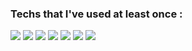 ### Techs that I've used at least once :

<img src="https://img.shields.io/badge/Python-3766AB?style=flat-square&logo=Python&logoColor=white"/></a>
<img src="https://img.shields.io/badge/C++-00599C?style=flat-square&logo=C%2B%2B&logoColor=white"/></a>
<img src="https://img.shields.io/badge/C-A8B9CC?style=flat-square&logo=C&logoColor=white"/></a>
<img src="https://img.shields.io/badge/Racket-9F1D20?style=flat-square&logo=Racket&logoColor=white"/></a>
<img src="https://img.shields.io/badge/R-276DC3?style=flat-square&logo=R&logoColor=white"/></a>
<img src="https://img.shields.io/badge/MySQL-fecc00?style=flat-square&logo=MySQL&logoColor=black"/></a>
<img src="https://img.shields.io/badge/AWS-232F3E?style=flat-square&logo=AmazonAWS&logoColor=white"/></a>


<!--

**yunashub/yunashub** is a ✨ _special_ ✨ repository because its `README.md` (this file) appears on your GitHub profile.
